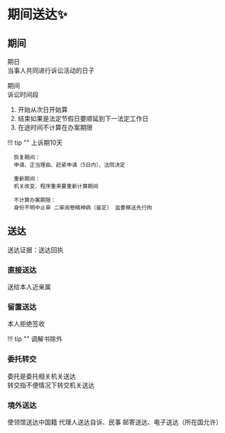 # 期间送达✨
## 期间
期日   
当事人共同进行诉讼活动的日子

期间   
诉讼时间段

1. 开始从次日开始算
2. 结束如果是法定节假日要顺延到下一法定工作日
3. 在途时间不计算在办案期限 

!!! tip ""
      上诉期10天

      恢复期间：    
      申请、正当理由、赶紧申请（5日内）、法院决定

      重新期间：
      机关改变、程序重来要重新计算期间

      不计算办案期限：   
      身份不明中止审 二审阅卷精神病（鉴定） 监委移送先行拘

## 送达

送达证据：送达回执

### 直接送达

送给本人近亲属

### 留置送达

本人拒绝签收

!!! tip ""
        调解书除外

### 委托转交

委托是委托相关机关送达   
转交指不便情况下转交机关送达

### 境外送达
使领馆送达中国籍
代理人送达自诉、民事
邮寄送达、电子送达（所在国允许）